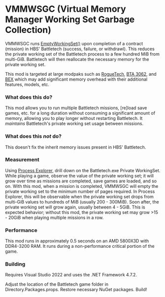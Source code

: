 # VMMWSGC (Virtual Memory Manager Working Set Garbage Collection)

VMMWSGC runs [EmptyWorkingSet()](https://learn.microsoft.com/windows/win32/api/psapi/nf-psapi-emptyworkingset) upon completion of a contract (mission) in HBS' Battletech (success, failure, or withdrawl). This reduces the private working set of the Battletech process to a few hundred MiB from multi-GiB. Battletech will then reallocate the necessary memory for the private working set.

This mod is targeted at large modpaks such as [RogueTech](https://roguetech.fandom.com/wiki/Roguetech_Wiki), [BTA 3062](https://www.bta3062.com/), and [BEX](https://discourse.modsinexile.com/t/battletech-extended-3025-3061-1-9-3-7/426) which may add significant memory overhead with their additional features, models, etc.

### What does this do?

This mod allows you to run multiple Battletech missions, [re]load save games, etc. for a long duration without consuming a significant amount of memory, allowing you to play longer without restarting Battletech. It _maintains_ Battletech's private working set usage between missions.

### What does this _not_ do?

This doesn't fix the inherit memory issues present in HBS' Battletech.

### Measurement

Using [Process Explorer](https://learn.microsoft.com/sysinternals/downloads/process-explorer), drill down on the Battletech.exe Private WorkingSet. While playing a game, observe the value of the private working set; it will grow over time as missions are completed, save games are loaded, and so on. With this mod, when a mission is completed, VMMWSGC will empty the private working set to the minimum number of pages required. In Process Explorer, this will be observable when the private working set drops from multi-GiB values to hundreds of MiB (usually 200 - 300MiB). Soon after, the private working set will grow again, usually between 4 - 5GiB. This is expected behavior; without this mod, the private working set may grow >15 - 20GiB when playing multiple missions in a row.

### Performance

This mod runs in approximately 0.5 seconds on an AMD 5800X3D with DDR4-3200 RAM. It runs during a non-performance critical portion of the game.

### Building

Requires Visual Studio 2022 and uses the .NET Framework 4.7.2.

Adjust the location of the Battletech game folder in Directory.Packages.props. Restore necessary NuGet packages. Build!
